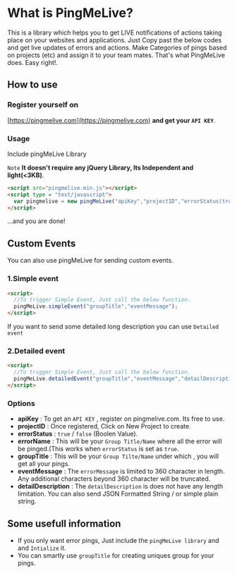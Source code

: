 # What is PingMeLive?

This is a library which helps you to get LIVE notifications of actions taking place on your websites and applications.
Just Copy past the below codes and get live updates of errors and actions. Make Categories of pings based on projects (etc) and assign it to your team mates.
That's what PingMeLive does.
Easy right!.

## How to use

### Register yourself on

[https://pingmelive.com](https://pingmelive.com) **and get your `API KEY`**.


### Usage

Include pingMeLive Library

`Note` **It doesn't require any jQuery Library, Its Independent and light(<3KB)**.
```html
<script src="pingmelive.min.js"></script>
<script type = "text/javascript"> 
  var pingmelive = new pingMeLive("apiKey","projectID","errorStatus(true/false)","errorName"); 
</script> 

```

...and you are done!

## Custom Events

You can also use pingMeLive for sending custom events.

### 1.Simple event
```html
<script>
  //To trigger Simple Event, Just call the below function.
  pingMeLive.simpleEvent("groupTitle","eventMessage");
</script>
 ```    

If you want to send some detailed long description you can use `Detailed event`
### 2.Detailed event
```html
<script>
  //To trigger Simple Event, Just call the below function.
  pingMeLive.detailedEvent("groupTitle","eventMessage","detailDescription");
</script>
```

### Options
* **apiKey** : To get an `API KEY` , register on pingmelive.com. Its free to use.
* **projectID** : Once registered, Click on New Project to create. 
* **errorStatus** : `true` / `false` (Boolen Value).
* **errorName** : This will be your `Group Title/Name` where all the error will be pinged.(This works when `errorStatus` is set as `true`.
* **groupTitle** : This will be your `Group Tilte/Name` under which , you will get all your pings.
* **eventMessage** : The `errorMessage` is limited to 360 character in length. Any additional characters beyond 360 character will be truncated.
* **detailDescription** : The `detailDescription` is does not have any length limitation. You can also send JSON Formatted String / or simple plain string.

## Some usefull information

* If you only want error pings, Just include the `pingMeLive library` and and `Intialize` it.
* You can smartly use `groupTitle` for creating uniques group for your pings.

